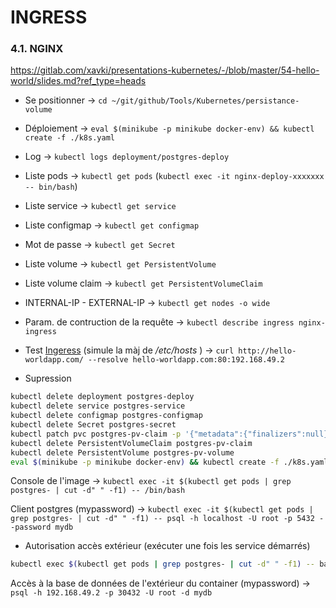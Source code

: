 # INGRESS


### 4.1. NGINX

https://gitlab.com/xavki/presentations-kubernetes/-/blob/master/54-hello-world/slides.md?ref_type=heads


- Se positionner -> `cd ~/git/github/Tools/Kubernetes/persistance-volume`
- Déploiement -> `eval $(minikube -p minikube docker-env) && kubectl create -f ./k8s.yaml`
- Log -> `kubectl logs deployment/postgres-deploy`
- Liste pods -> `kubectl get pods` (`kubectl exec -it nginx-deploy-xxxxxxx -- bin/bash`)
- Liste service -> `kubectl get service`
- Liste configmap -> `kubectl get configmap`
- Mot de passe -> `kubectl get Secret`
- Liste volume -> `kubectl get PersistentVolume`
- Liste volume claim -> `kubectl get PersistentVolumeClaim`
- INTERNAL-IP - EXTERNAL-IP -> `kubectl get nodes -o wide`
- Param. de contruction de la requête -> `kubectl describe ingress nginx-ingress`
- Test [Ingeress](https://blog.knoldus.com/how-to-create-ingress-rules-in-kubernetes-using-minikube/#what-is-ingress) (simule la màj de */etc/hosts* ) -> `curl http://hello-worldapp.com/ --resolve hello-worldapp.com:80:192.168.49.2`

- Supression

```bash
kubectl delete deployment postgres-deploy
kubectl delete service postgres-service
kubectl delete configmap postgres-configmap
kubectl delete Secret postgres-secret
kubectl patch pvc postgres-pv-claim -p '{"metadata":{"finalizers":null}}'
kubectl delete PersistentVolumeClaim postgres-pv-claim
kubectl delete PersistentVolume postgres-pv-volume
eval $(minikube -p minikube docker-env) && kubectl create -f ./k8s.yaml
```


Console de l'image -> `kubectl exec -it $(kubectl get pods | grep postgres- | cut -d" " -f1) -- /bin/bash`

Client postgres (mypassword) -> `kubectl exec -it $(kubectl get pods | grep postgres- | cut -d" " -f1) -- psql -h localhost -U root -p 5432 --password mydb`

- Autorisation accès extérieur (exécuter une fois les service démarrés)

```bash
kubectl exec $(kubectl get pods | grep postgres- | cut -d" " -f1) -- bash -c 'su - postgres -c "sed -i \"s/127\.0\.0\.1\/32/0\.0\.0\.0\/0/g\" /var/lib/postgresql/data/pg_hba.conf" && su - postgres -c "sed -i \"s/127\.0\.0\.1\/32/0\.0\.0\.0\/0/g\" /var/lib/postgresql/data/pg_hba.conf" && su - postgres -c "sed -i \"s/1\/128/0\/0/g\" /var/lib/postgresql/data/pg_hba.conf" && /etc/init.d/postgresql reload'
```

Accès à la base de données de l'extérieur du container (mypassword)  -> `psql -h 192.168.49.2 -p 30432 -U root -d mydb`